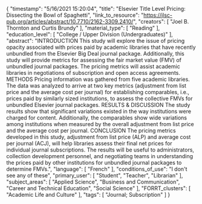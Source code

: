 {
    "timestamp": "5/16/2021 15:20:04",
    "title": "Elsevier Title Level Pricing: Dissecting the Bowl of Spaghetti",
    "link_to_resource": "https://jlsc-pub.org/articles/abstract/10.7710/2162-3309.2410/",
    "creators": [
        "Joel B. Thornton and Curtis Brundy"
    ],
    "material_type": [
        "Reading"
    ],
    "education_level": [
        "College / Upper Division (Undergraduates)"
    ],
    "abstract": "INTRODUCTION This study will explore the issue of pricing opacity associated with prices paid by academic libraries that have recently unbundled from the Elsevier Big Deal journal package. Additionally, this study will provide metrics for assessing the fair market value (FMV) of unbundled journal packages. The pricing metrics will assist academic libraries in negotiations of subscription and open access agreements. METHODS Pricing information was gathered from five academic libraries. The data was analyzed to arrive at two key metrics (adjustment from list price and the average cost per journal) for establishing comparables, i.e., prices paid by similarly sized institutions, to assess the collective FMVs for unbundled Elsevier journal packages. RESULTS & DISCUSSION The study results show that significant variations existed in the way institutions were charged for content. Additionally, the comparables show wide variations among institutions when measured by the overall adjustment from list price and the average cost per journal. CONCLUSION The pricing metrics developed in this study, adjustment from list price (ALP) and average cost per journal (ACJ), will help libraries assess their final net prices for individual journal subscriptions. The results will be useful to administrators, collection development personnel, and negotiating teams in understanding the prices paid by other institutions for unbundled journal packages to determine FMVs.",
    "language": [
        "French"
    ],
    "conditions_of_use": "I don't see any of these",
    "primary_user": [
        "Student",
        "Teacher",
        "Librarian"
    ],
    "subject_areas": [
        "Applied Science",
        "Business and Communication",
        "Career and Technical Education",
        "Social Science"
    ],
    "FORRT_clusters": [
        "Academic Life and Culture"
    ],
    "tags": [
        "Journal; Subscription"
    ]
}